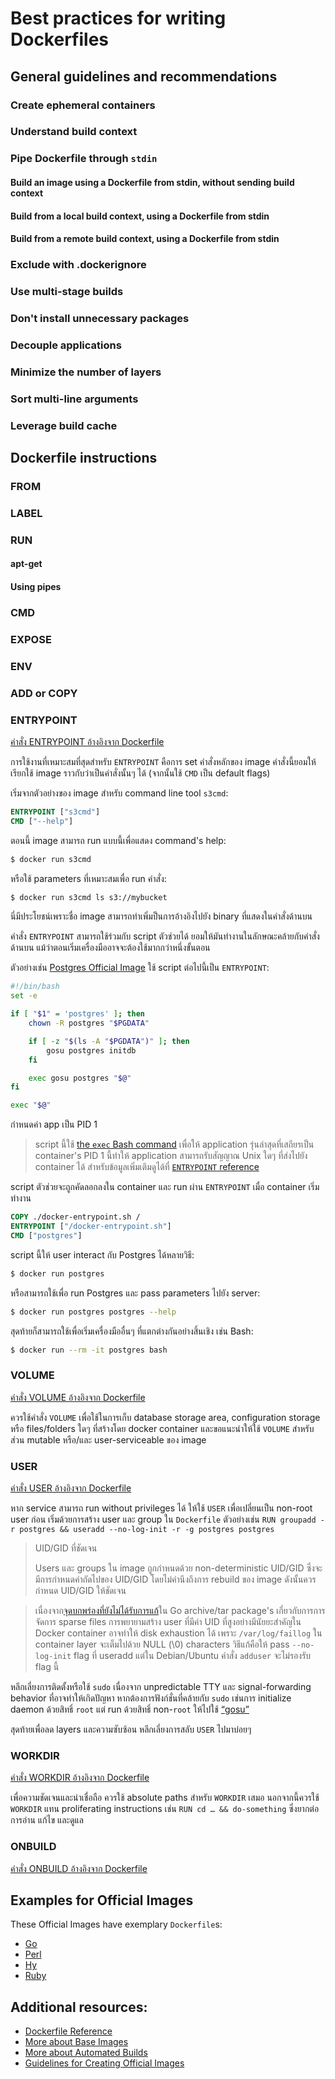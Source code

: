 # Best practices for writing Dockerfiles

<!-- TODO -->

## General guidelines and recommendations

### Create ephemeral containers

<!-- TODO -->

### Understand build context

<!-- TODO -->

### Pipe Dockerfile through `stdin`

<!-- TODO -->


#### Build an image using a Dockerfile from stdin, without sending build context

<!-- TODO -->

#### Build from a local build context, using a Dockerfile from stdin

<!-- TODO -->

#### Build from a remote build context, using a Dockerfile from stdin

<!-- TODO -->

### Exclude with .dockerignore

<!-- TODO -->

### Use multi-stage builds

<!-- TODO -->

### Don't install unnecessary packages

<!-- TODO -->

### Decouple applications

<!-- TODO -->

### Minimize the number of layers

<!-- TODO -->

### Sort multi-line arguments

<!-- TODO -->

### Leverage build cache

<!-- TODO -->

## Dockerfile instructions

<!-- TODO -->

### FROM

<!-- TODO -->

### LABEL

<!-- TODO -->

### RUN

<!-- TODO -->

#### apt-get

<!-- TODO -->

#### Using pipes

<!-- TODO -->

### CMD

<!-- TODO -->

### EXPOSE

<!-- TODO -->

### ENV

<!-- TODO -->


### ADD or COPY

<!-- TODO -->

### ENTRYPOINT

[คำสั่ง ENTRYPOINT อ้างอิงจาก Dockerfile](https://docs.docker.com/engine/reference/builder/#entrypoint)

การใช้งานที่เหมาะสมที่สุดสำหรับ `ENTRYPOINT` คือการ set คำสั่งหลักของ image คำสั่งนี้ยอมให้เรียกใช้ image ราวกับว่าเป็นคำสั่งนั้นๆ ได้ (จากนั้นใช้ `CMD` เป็น default flags)

เริ่มจากตัวอย่างของ image สำหรับ command line tool `s3cmd`:

```dockerfile
ENTRYPOINT ["s3cmd"]
CMD ["--help"]
```

ตอนนี้ image สามารถ run แบบนี้เพื่อแสดง command's help:

```bash
$ docker run s3cmd
```

หรือใช้ parameters ที่เหมาะสมเพื่อ run คำสั่ง:

```bash
$ docker run s3cmd ls s3://mybucket
```

นี่มีประโยชน์เพราะชื่อ image สามารถทำเพิ่มป็นการอ้างอิงไปยัง binary ที่แสดงในคำสั่งด้านบน

คำสั่ง `ENTRYPOINT` สามารถใช้ร่วมกับ script ตัวช่วยได้ ยอมให้มันทำงานในลักษณะคล้ายกับคำสั่งด้านบน แม้ว่าตอนเริ่มเครื่องมืออาจจะต้องใช้มากกว่าหนึ่งขั้นตอน

ตัวอย่างเช่น [Postgres Official Image](https://hub.docker.com/_/postgres/) ใช้ script ต่อไปนี้เป็น `ENTRYPOINT`:

```bash
#!/bin/bash
set -e

if [ "$1" = 'postgres' ]; then
    chown -R postgres "$PGDATA"

    if [ -z "$(ls -A "$PGDATA")" ]; then
        gosu postgres initdb
    fi

    exec gosu postgres "$@"
fi

exec "$@"
```

กำหนดค่า app เป็น PID 1

> script นี้ใช้ [the `exec` Bash command](http://wiki.bash-hackers.org/commands/builtin/exec) เพื่อให้ application 
> รุ่นล่าสุดที่เสถียรเป็น container's PID 1 นี้ทำให้ application สามารถรับสัญญาณ Unix ใดๆ ที่ส่งไปยัง container ได้ 
> สำหรับข้อมูลเพิ่มเติมดูได้ที่ [`ENTRYPOINT` reference](https://docs.docker.com/engine/reference/builder/#entrypoint)

script ตัวช่วยจะถูกคัดลอกลงใน container และ run ผ่าน `ENTRYPOINT` เมื่อ container เริ่มทำงาน

```dockerfile
COPY ./docker-entrypoint.sh /
ENTRYPOINT ["/docker-entrypoint.sh"]
CMD ["postgres"]
```

script นี้ให้ user interact กับ Postgres ได้หลายวิธี:

```bash
$ docker run postgres
```

หรือสามารถใช้เพื่อ run Postgres และ pass parameters ไปยัง server:

```bash
$ docker run postgres postgres --help
```

สุดท้ายก็สามารถใช้เพื่อเริ่มเครื่องมืออื่นๆ ที่แตกต่างกันอย่างสิ้นเชิง เช่น Bash:

```bash
$ docker run --rm -it postgres bash
```

### VOLUME

[คำสั่ง VOLUME อ้างอิงจาก Dockerfile](https://docs.docker.com/engine/reference/builder/#volume)

ควรใช้คำสั่ง `VOLUME` เพื่อใช้ในการเก็บ database storage area, configuration storage หรือ files/folders ใดๆ ที่สร้างโดย docker container และขอแนะนำให้ใช้ `VOLUME` สำหรับส่วน mutable หรือ/และ user-serviceable ของ image

### USER

[คำสั่ง USER อ้างอิงจาก Dockerfile](https://docs.docker.com/engine/reference/builder/#user)

หาก service สามารถ run without privileges ได้ ให้ใช้ `USER` เพื่อเปลี่ยนเป็น non-root user ก่อน เริ่มด้วยการสร้าง user และ group ใน `Dockerfile` ตัวอย่างเช่น `RUN groupadd -r postgres && useradd --no-log-init -r -g postgres postgres`

> UID/GID ที่ชัดเจน
>
> Users และ groups ใน image ถูกกำหนดด้วย non-deterministic UID/GID ซึ่งจะมีการกำหนดค่าถัดไปของ UID/GID โดยไม่คำนึงถึงการ 
> rebuild ของ image ดังนั้นควรกำหนด UID/GID ให้ชัดเจน

> เนื่องจาก[จุดบกพร่องที่ยังไม่ได้รับการแก้](https://github.com/golang/go/issues/13548)ใน Go archive/tar package's 
> เกี่ยวกับการการจัดการ sparse files การพยายามสร้าง user ที่มีค่า UID ที่สูงอย่างมีนัยยะสำคัญใน Docker container 
> อาจทำให้ disk exhaustion ได้ เพราะ `/var/log/faillog` ใน container layer จะเต็มไปด้วย NULL (\0) characters 
> วิธีแก้คือให้ pass `--no-log-init` flag ที่ useradd แต่ใน Debian/Ubuntu คำสั่ง `adduser` จะไม่รองรับ flag นี้

หลีกเลี่ยงการติดตั้งหรือใช้ `sudo` เนื่องจาก unpredictable TTY และ signal-forwarding behavior ที่อาจทำให้เกิดปัญหา หากต้องการฟังก์ชั่นที่คล้ายกับ `sudo` เช่นการ initialize daemon ด้วยสิทธิ์ `root` แต่ run ด้วยสิทธิ์ non-`root` ให้ไปใช้ [“gosu”](https://github.com/tianon/gosu)

สุดท้ายเพื่อลด layers และความซับซ้อน หลีกเลี่ยงการสลับ `USER` ไปมาบ่อยๆ

### WORKDIR

[คำสั่ง WORKDIR อ้างอิงจาก Dockerfile](https://docs.docker.com/engine/reference/builder/#workdir)

เพื่อความชัดเจนและน่าเชื่อถือ ควรใช้ absolute paths สำหรับ `WORKDIR` เสมอ นอกจากนี้ควรใช้ `WORKDIR` แทน proliferating instructions เช่น `RUN cd … && do-something` ซึ่งยากต่อการอ่าน แก้ไข และดูแล

### ONBUILD

[คำสั่ง ONBUILD อ้างอิงจาก Dockerfile](https://docs.docker.com/engine/reference/builder/#onbuild)

<!-- TODO -->

## Examples for Official Images

These Official Images have exemplary `Dockerfile`s:

* [Go](https://hub.docker.com/_/golang/)
* [Perl](https://hub.docker.com/_/perl/)
* [Hy](https://hub.docker.com/_/hylang/)
* [Ruby](https://hub.docker.com/_/ruby/)

## Additional resources:

* [Dockerfile Reference](https://docs.docker.com/engine/reference/builder/)
* [More about Base Images](https://docs.docker.com/develop/develop-images/baseimages/)
* [More about Automated Builds](https://docs.docker.com/docker-hub/builds/)
* [Guidelines for Creating Official Images](https://docs.docker.com/docker-hub/official_images/)
